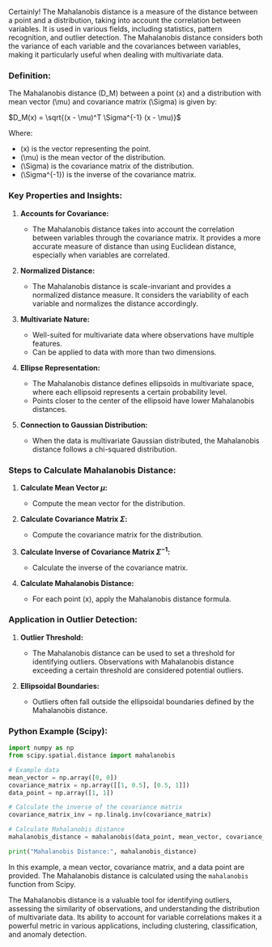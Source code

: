 Certainly! The Mahalanobis distance is a measure of the distance between a point and a distribution, taking into account the correlation between variables. It is used in various fields, including statistics, pattern recognition, and outlier detection. The Mahalanobis distance considers both the variance of each variable and the covariances between variables, making it particularly useful when dealing with multivariate data.

### Definition:

The Mahalanobis distance \(D_M\) between a point \(x\) and a distribution with mean vector \(\mu\) and covariance matrix \(\Sigma\) is given by:

$D_M(x) = \sqrt{(x - \mu)^T \Sigma^{-1} (x - \mu)}$

Where:
- \(x\) is the vector representing the point.
- \(\mu\) is the mean vector of the distribution.
- \(\Sigma\) is the covariance matrix of the distribution.
- \(\Sigma^{-1}\) is the inverse of the covariance matrix.

### Key Properties and Insights:

1. **Accounts for Covariance:**
   - The Mahalanobis distance takes into account the correlation between variables through the covariance matrix. It provides a more accurate measure of distance than using Euclidean distance, especially when variables are correlated.

2. **Normalized Distance:**
   - The Mahalanobis distance is scale-invariant and provides a normalized distance measure. It considers the variability of each variable and normalizes the distance accordingly.

3. **Multivariate Nature:**
   - Well-suited for multivariate data where observations have multiple features.
   - Can be applied to data with more than two dimensions.

4. **Ellipse Representation:**
   - The Mahalanobis distance defines ellipsoids in multivariate space, where each ellipsoid represents a certain probability level.
   - Points closer to the center of the ellipsoid have lower Mahalanobis distances.

5. **Connection to Gaussian Distribution:**
   - When the data is multivariate Gaussian distributed, the Mahalanobis distance follows a chi-squared distribution.

### Steps to Calculate Mahalanobis Distance:

1. **Calculate Mean Vector $\mu$:**
   - Compute the mean vector for the distribution.

2. **Calculate Covariance Matrix $\Sigma$:**
   - Compute the covariance matrix for the distribution.

3. **Calculate Inverse of Covariance Matrix $\Sigma^{-1}$:**
   - Calculate the inverse of the covariance matrix.

4. **Calculate Mahalanobis Distance:**
   - For each point \(x\), apply the Mahalanobis distance formula.

### Application in Outlier Detection:

1. **Outlier Threshold:**
   - The Mahalanobis distance can be used to set a threshold for identifying outliers. Observations with Mahalanobis distance exceeding a certain threshold are considered potential outliers.

2. **Ellipsoidal Boundaries:**
   - Outliers often fall outside the ellipsoidal boundaries defined by the Mahalanobis distance.

### Python Example (Scipy):

```python
import numpy as np
from scipy.spatial.distance import mahalanobis

# Example data
mean_vector = np.array([0, 0])
covariance_matrix = np.array([[1, 0.5], [0.5, 1]])
data_point = np.array([1, 1])

# Calculate the inverse of the covariance matrix
covariance_matrix_inv = np.linalg.inv(covariance_matrix)

# Calculate Mahalanobis distance
mahalanobis_distance = mahalanobis(data_point, mean_vector, covariance_matrix_inv)

print("Mahalanobis Distance:", mahalanobis_distance)
```

In this example, a mean vector, covariance matrix, and a data point are provided. The Mahalanobis distance is calculated using the `mahalanobis` function from Scipy.

The Mahalanobis distance is a valuable tool for identifying outliers, assessing the similarity of observations, and understanding the distribution of multivariate data. Its ability to account for variable correlations makes it a powerful metric in various applications, including clustering, classification, and anomaly detection.